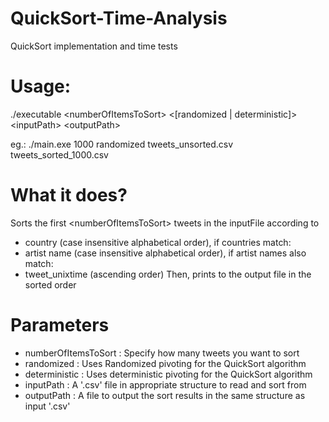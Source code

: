 # QuickSort-Time-Analysis
QuickSort implementation and time tests

# Usage: 
./executable \<numberOfItemsToSort> \<[randomized | deterministic]> \<inputPath> \<outputPath>

eg.: ./main.exe 1000 randomized tweets_unsorted.csv tweets_sorted_1000.csv

# What it does?
Sorts the first \<numberOfItemsToSort> tweets in the inputFile according to
- country (case insensitive alphabetical order), if countries match:
- artist name (case insensitive alphabetical order), if artist names also match:
- tweet_unixtime (ascending order)
Then, prints to the output file in the sorted order

# Parameters
- numberOfItemsToSort : Specify how many tweets you want to sort
- randomized : Uses Randomized pivoting for the QuickSort algorithm
- deterministic : Uses deterministic pivoting for the QuickSort algorithm
- inputPath : A '.csv' file in appropriate structure to read and sort from
- outputPath : A file to output the sort results in the same structure as input '.csv'

